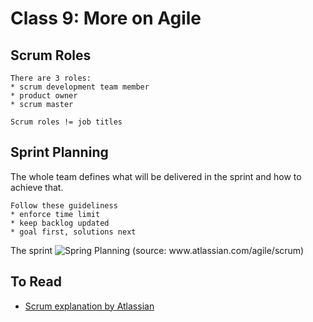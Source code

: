 # Class 9: More on Agile

## Scrum Roles

```{important}
There are 3 roles:
* scrum development team member
* product owner
* scrum master

Scrum roles != job titles
```

## Sprint Planning

The whole team defines what will be delivered in the sprint and how to achieve that.

```{important}
Follow these guideliness
* enforce time limit
* keep backlog updated
* goal first, solutions next 
```

The sprint 
![Spring Planning (source: www.atlassian.com/agile/scrum)](https://wac-cdn.atlassian.com/dam/jcr:d898416a-7850-4cb8-a283-915a1f377ad6/sprint%20planning%20diagram.svg?cdnVersion=1001)

## To Read

* [Scrum explanation by Atlassian](https://www.atlassian.com/agile/scrum)
